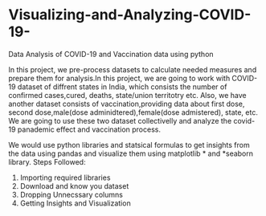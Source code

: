 # Visualizing-and-Analyzing-COVID-19-
Data Analysis of COVID-19 and Vaccination data using python 

In this project, we pre-process datasets to calculate needed measures and prepare them for analysis.In this project, we are going to work with COVID-19 dataset of diffrent states in India, which consists the number of confirmed cases,cured, deaths, state/union territotry etc. Also, we have another dataset consists of vaccination,providing data about first dose, second dose,male(dose adminidtered),female(dose admistered), state, etc. We are going to use these two dataset collectivelly and analyze the covid-19 panademic effect and vaccination process.

We would use python libraries and statsical formulas to get insights from the data using pandas and visualize them using matplotlib * and *seaborn library.
Steps Followed:
 1. Importing required libraries
 2. Download and know you dataset
 3. Dropping Unnecssary columns
 4. Getting Insights and Visualization
